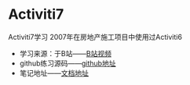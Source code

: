 # Activiti7
Activiti7学习
2007年在房地产施工项目中使用过Activiti6
* 学习来源：于B站——[B站视频](https://www.bilibili.com/video/BV1H54y167gf?p=1)
* github练习源码——[github地址](https://github.com/wskvfhprrk/activiti7)
* 笔记地址——[文档地址](https://app.yinxiang.com/fx/55e26608-ac12-420b-b312-6b599b03bcc1)